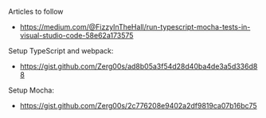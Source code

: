 Articles to follow
 - https://medium.com/@FizzyInTheHall/run-typescript-mocha-tests-in-visual-studio-code-58e62a173575


 Setup TypeScript and webpack:
 - https://gist.github.com/Zerg00s/ad8b05a3f54d28d40ba4de3a5d336d88

 Setup Mocha:
 - https://gist.github.com/Zerg00s/2c776208e9402a2df9819ca07b16bc75